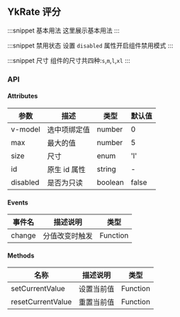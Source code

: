 ## YkRate 评分

:::snippet
基本用法
这里展示基本用法
<RatePrimary/>
:::

:::snippet
禁用状态
设置 `disabled` 属性开启组件禁用模式
<RateDisabled/>
:::

:::snippet
尺寸
组件的尺寸共四种:`s`,`m`,`l`,`xl`
<RateSize/>
:::

### API

#### Attributes

| 参数     | 描述         | 类型    | 默认值 |
| -------- | ------------ | ------- | ------ |
| v-model  | 选中项绑定值 | number  | 0      |
| max      | 最大的值     | number  | 5      |
| size     | 尺寸         | enum    | 'l'    |
| id       | 原生 id 属性 | string  | -      |
| disabled | 是否为只读   | boolean | false  |

#### Events

| 事件名 | 描述说明       | 类型     |
| ------ | -------------- | -------- |
| change | 分值改变时触发 | Function |

#### Methods

| 名称              | 描述说明   | 类型     |
| ----------------- | ---------- | -------- |
| setCurrentValue   | 设置当前值 | Function |
| resetCurrentValue | 重置当前值 | Function |
